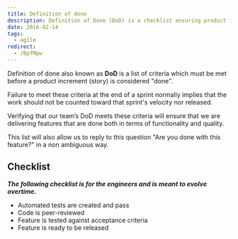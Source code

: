 ```yaml
---
title: Definition of done
description: Definition of Done (DoD) is a checklist ensuring product features meet quality and functionality standards before release, helping teams clearly confirm when work is complete.
date: 2016-02-14
tags:
  - agile
redirect:
  - /BpfMpw
---
```


Definition of done also known as **DoD** is a list of criteria which must be met before a product increment (story) is considered "done".

Failure to meet these criteria at the end of a sprint normally implies that the work should not be counted toward that sprint's velocity nor released.

Verifying that our team’s DoD meets these criteria will ensure that we are delivering features that are done both in terms of functionality and quality.

This list will also allow us to reply to this question "Are you done with this feature?" in a non ambiguous way.

## Checklist

**_The following checklist is for the engineers and is meant to evolve overtime._**

- Automated tests are created and pass
- Code is peer-reviewed
- Feature is tested against acceptance criteria
- Feature is ready to be released
